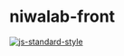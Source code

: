 # niwalab-front
[![js-standard-style](https://img.shields.io/badge/code%20style-standard-brightgreen.svg)](http://standardjs.com)
